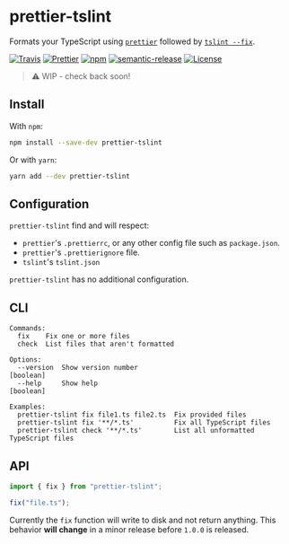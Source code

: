 # prettier-tslint

Formats your TypeScript using [`prettier`](https://github.com/prettier/prettier)
followed by [`tslint --fix`](https://github.com/palantir/tslint).

[![Travis](https://img.shields.io/travis/azz/prettier-tslint.svg?style=flat-square)](https://travis-ci.org/azz/prettier-tslint)
[![Prettier](https://img.shields.io/badge/code_style-prettier-ff69b4.svg?style=flat-square)](https://github.com/prettier/prettier)
[![npm](https://img.shields.io/npm/v/prettier-tslint.svg?style=flat-square)](https://npmjs.org/prettier-tslint)
[![semantic-release](https://img.shields.io/badge/%20%20%F0%9F%93%A6%F0%9F%9A%80-semantic--release-e10079.svg?style=flat-square)](https://github.com/semantic-release/semantic-release)
[![License](https://img.shields.io/badge/license-MIT-blue.svg?style=flat-square)](LICENSE)

> ⚠️ WIP - check back soon!

## Install

With `npm`:

```bash
npm install --save-dev prettier-tslint
```

Or with `yarn`:

```bash
yarn add --dev prettier-tslint
```

## Configuration

`prettier-tslint` find and will respect:

* `prettier`'s `.prettierrc`, or any other config file such as `package.json`.
* `prettier`'s `.prettierignore` file.
* `tslint`'s `tslint.json`

`prettier-tslint` has no additional configuration.

## CLI

```
Commands:
  fix    Fix one or more files
  check  List files that aren't formatted

Options:
  --version  Show version number                                       [boolean]
  --help     Show help                                                 [boolean]

Examples:
  prettier-tslint fix file1.ts file2.ts  Fix provided files
  prettier-tslint fix '**/*.ts'          Fix all TypeScript files
  prettier-tslint check '**/*.ts'        List all unformatted TypeScript files
```

## API

```js
import { fix } from "prettier-tslint";

fix("file.ts");
```

Currently the `fix` function will write to disk and not return anything. This behavior **will change** in a minor release before `1.0.0` is released.
